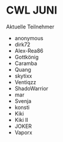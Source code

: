 # CWL JUNI
Aktuelle Teilnehmer

- anonymous
- dirk72
- Alex-Rea86
- Gottkönig
- Caramba
- Quang
- skytixx
- Ventiqzz
- ShadoWarrior
- mar
- Svenja
- konsti
- Kiki
- Kiki II
- JOKER
- Vaporx
